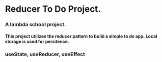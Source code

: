 # Reducer To Do Project. 
### A lambda school project. 
#### This project utilizes the reducer pattern to build a simple to do app. Local storage is used for persitence. 
### useState, useReducer, useEffect